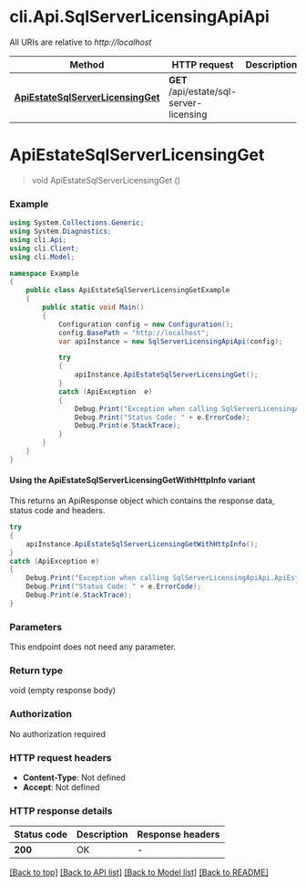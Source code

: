 # cli.Api.SqlServerLicensingApiApi

All URIs are relative to *http://localhost*

| Method | HTTP request | Description |
|--------|--------------|-------------|
| [**ApiEstateSqlServerLicensingGet**](SqlServerLicensingApiApi.md#apiestatesqlserverlicensingget) | **GET** /api/estate/sql-server-licensing |  |

<a id="apiestatesqlserverlicensingget"></a>
# **ApiEstateSqlServerLicensingGet**
> void ApiEstateSqlServerLicensingGet ()



### Example
```csharp
using System.Collections.Generic;
using System.Diagnostics;
using cli.Api;
using cli.Client;
using cli.Model;

namespace Example
{
    public class ApiEstateSqlServerLicensingGetExample
    {
        public static void Main()
        {
            Configuration config = new Configuration();
            config.BasePath = "http://localhost";
            var apiInstance = new SqlServerLicensingApiApi(config);

            try
            {
                apiInstance.ApiEstateSqlServerLicensingGet();
            }
            catch (ApiException  e)
            {
                Debug.Print("Exception when calling SqlServerLicensingApiApi.ApiEstateSqlServerLicensingGet: " + e.Message);
                Debug.Print("Status Code: " + e.ErrorCode);
                Debug.Print(e.StackTrace);
            }
        }
    }
}
```

#### Using the ApiEstateSqlServerLicensingGetWithHttpInfo variant
This returns an ApiResponse object which contains the response data, status code and headers.

```csharp
try
{
    apiInstance.ApiEstateSqlServerLicensingGetWithHttpInfo();
}
catch (ApiException e)
{
    Debug.Print("Exception when calling SqlServerLicensingApiApi.ApiEstateSqlServerLicensingGetWithHttpInfo: " + e.Message);
    Debug.Print("Status Code: " + e.ErrorCode);
    Debug.Print(e.StackTrace);
}
```

### Parameters
This endpoint does not need any parameter.
### Return type

void (empty response body)

### Authorization

No authorization required

### HTTP request headers

 - **Content-Type**: Not defined
 - **Accept**: Not defined


### HTTP response details
| Status code | Description | Response headers |
|-------------|-------------|------------------|
| **200** | OK |  -  |

[[Back to top]](#) [[Back to API list]](../README.md#documentation-for-api-endpoints) [[Back to Model list]](../README.md#documentation-for-models) [[Back to README]](../README.md)

